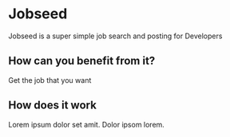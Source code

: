 # Jobseed
Jobseed is a super simple job search and posting for Developers

## How can you benefit from it?
Get the job that you want

## How does it work
Lorem ipsum dolor set amit. Dolor ipsom lorem.
